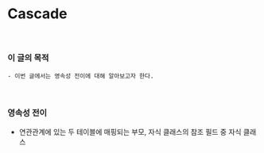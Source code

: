 # Cascade
<br/>

### 이 글의 목적
    - 이번 글에서는 영속성 전이에 대해 알아보고자 한다.
<br/>

### 영속성 전이
- 연관관계에 있는 두 테이블에 매핑되는 부모, 자식 클래스의 참조 필드 중 자식 클래스
